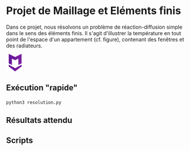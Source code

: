 # Projet de Maillage et Eléments finis

Dans ce projet, nous résolvons un problème de réaction-diffusion simple dans le sens des éléments finis.
Il s'agit d'illustrer la température en tout point de l'espace d'un appartement (cf. figure), contenant des fenêtres et des radiateurs.

![alt text][appartement]



## Exécution "rapide"
`python3 resolution.py`

## Résultats attendu

## Scripts


[appartement]: https://github.com/adam-p/markdown-here/raw/master/src/common/images/icon48.png "Logo Title Text 2"
